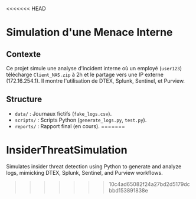 <<<<<<< HEAD
# Simulation d'une Menace Interne

## Contexte
Ce projet simule une analyse d'incident interne où un employé (`user123`) télécharge `Client_NAS.zip` à 2h et le partage vers une IP externe (172.16.254.1). Il montre l'utilisation de DTEX, Splunk, Sentinel, et Purview.

## Structure
- `data/` : Journaux fictifs (`fake_logs.csv`).
- `scripts/` : Scripts Python (`generate_logs.py`, `test.py`).
- `reports/` : Rapport final (en cours).
=======
# InsiderThreatSimulation
Simulates insider threat detection using Python to generate and analyze logs, mimicking DTEX, Splunk, Sentinel, and Purview workflows.
>>>>>>> 10c4ad65082f24a27bd2d5179dcbbd153891838e
